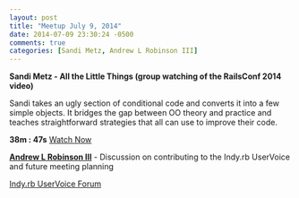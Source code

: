 ```yaml
---
layout: post
title: "Meetup July 9, 2014"
date: 2014-07-09 23:30:24 -0500
comments: true
categories: [Sandi Metz, Andrew L Robinson III]
---
```


**Sandi Metz - All the Little Things (group watching of the RailsConf 2014 video)**

Sandi takes an ugly section of conditional code and converts it into a few simple objects. It bridges the gap between OO theory and practice and teaches straightforward strategies that all can use to improve their code.

**38m : 47s**
[Watch Now](http://www.confreaks.com/videos/3358-railsconf-all-the-little-things)

**[Andrew L Robinson III](http://twitter.com/ar3_me)** - Discussion on contributing to the Indy.rb UserVoice and future meeting planning

[Indy.rb UserVoice Forum](http://indyrb.uservoice.com)
